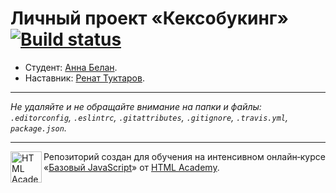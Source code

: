 # Личный проект «Кексобукинг» [![Build status][travis-image]][travis-url]

* Студент: [Анна Белан](https://up.htmlacademy.ru/javascript/9/user/196107).
* Наставник: [Ренат Туктаров](https://htmlacademy.ru/profile/id408799).

---

_Не удаляйте и не обращайте внимание на папки и файлы:_<br>
_`.editorconfig`, `.eslintrc`, `.gitattributes`, `.gitignore`, `.travis.yml`, `package.json`._

---

<a href="https://htmlacademy.ru/intensive/javascript"><img align="left" width="50" height="50" title="HTML Academy" src="https://up.htmlacademy.ru/static/img/intensive/javascript/logo-for-github.svg"></a>

Репозиторий создан для обучения на интенсивном онлайн‑курсе «[Базовый JavaScript](https://htmlacademy.ru/intensive/javascript)» от [HTML Academy](https://htmlacademy.ru).

[travis-image]: https://travis-ci.org/htmlacademy-javascript/196107-keksobooking.svg?branch=master
[travis-url]: https://travis-ci.org/htmlacademy-javascript/196107-keksobooking
